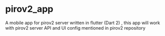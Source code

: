 # pirov2_app
A mobile app for pirov2 server written in flutter (Dart 2) , this app will work with pirov2 server  API and UI config mentioned in pirov2 repository

